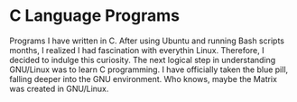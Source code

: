 # C Language Programs
Programs I have written in C. After using Ubuntu and running Bash scripts months, I realized I had fascination with everythin Linux. Therefore, I decided to indulge this curiosity. The next logical step in understanding GNU/Linux was to learn C programming. I have officially taken the blue pill, falling deeper into the GNU environment. Who knows, maybe the Matrix was created in GNU/Linux.
